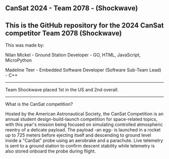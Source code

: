 ## CanSat 2024 - Team 2078 - (Shockwave)

This is the GitHub repository for the 2024 CanSat competitor Team 2078 (Shockwave)
-------------------------------

This was made by:

Nilan Mickel - Ground Station Developer - GO, HTML, JavaScript, MicroPython

Madeline Teer - Embedded Software Developer (Software Sub-Team Lead) - C++

-------------------------------

Team Shockwave placed 1st in the US and 2nd overall.

-------------------------------

What is the CanSat competition?

Hosted by the American Astronautical Society, the CanSat Competition is an annual student design-build-launch competition for space-related topics, with this year's mission being focused on simulating controlled atmospheric reentry of a delicate payload. 
The payload -an egg- is launched in a rocket up to 725 meters before ejecting itself and descending to ground level inside a "CanSat"  probe using an aerobrake and a parachute. 
Live telemetry is sent to a ground station to confirm descent stability while telemetry is also stored onboard the probe during flight.
